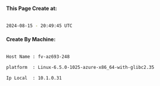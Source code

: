 
   
#### This Page Create at:

```bash

2024-08-15 - 20:49:45 UTC

```

#### Create By Machine:

```bash

Host Name : fv-az693-248

platform  : Linux-6.5.0-1025-azure-x86_64-with-glibc2.35

Ip Local  : 10.1.0.31

```


